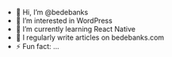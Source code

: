 - 👋 Hi, I’m @bedebanks
- 👀 I’m interested in WordPress
- 🌱 I’m currently learning React Native
- 📝 I regularly write articles on bedebanks.com
- ⚡ Fun fact: ...

<!---
Bede is a WordPress Advocate and Digital Nomad. He works at Stranger Studios and co-runs a WordPress Support and Hosting business. In his spare time, he runs a village retreat hotel, a village hub, and volunteers for the Global/African WordPress communities. He believes everyone should run a personal blog!
--->
